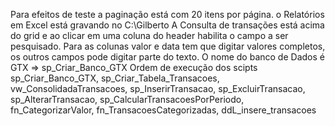 Para efeitos de teste a paginação está com 20 itens por página.
o Relatórios em Excel está gravando no C:\Gilberto
A Consulta de transações está acima do grid e ao clicar em uma coluna do header habilita o campo  a ser pesquisado.
Para as colunas valor e data tem que digitar valores completos,  os outros campos pode digitar parte do texto.
O nome do banco de Dados é GTX => sp_Criar_Banco_GTX
Ordem de execução dos scipts sp_Criar_Banco_GTX, sp_Criar_Tabela_Transacoes, vw_ConsolidadaTransacoes, sp_InserirTransacao, sp_ExcluirTransacao, sp_AlterarTransacao, sp_CalcularTransacoesPorPeriodo, fn_CategorizarValor, fn_TransacoesCategorizadas, ddL_insere_transacoes

